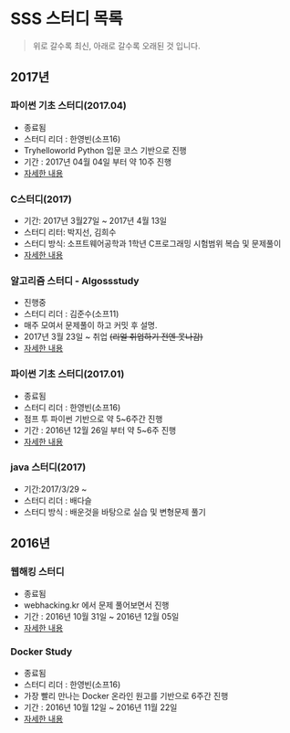 # SSS 스터디 목록

> 위로 갈수록 최신, 아래로 갈수록 오래된 것 입니다.

## 2017년

### 파이썬 기초 스터디(2017.04)
- 종료됨
- 스터디 리더 : 한영빈(소프16)
- Tryhelloworld Python 입문 코스 기반으로 진행
- 기간 : 2017년 04월 04일 부터 약 10주 진행
- [자세한 내용](python-basics-study.md)

### C스터디(2017)
- 기간: 2017년 3월27일 ~ 2017년 4월 13일
- 스터디 리터: 박지선, 김희수
- 스터디 방식: 소프트웨어공학과 1학년 C프로그래밍 시험범위 복습 및 문제풀이
- [자세한 내용](c_study.md)

### 알고리즘 스터디 - Algossstudy
- 진행중
- 스터디 리더 : 김준수(소프11)
- 매주 모여서 문제풀이 하고 커밋 후 설명.
- 2017년 3월 23일 ~ 취업 ~~(리얼 취업하기 전엔 못나감)~~
- [자세한 내용](algorithm/index.md)

### 파이썬 기초 스터디(2017.01)
- 종료됨
- 스터디 리더 : 한영빈(소프16)
- 점프 투 파이썬 기반으로 약 5~6주간 진행
- 기간 : 2016년 12월 26일 부터 약 5~6주 진행
- [자세한 내용](python-basics-study.md)

### java 스터디(2017)
- 기간:2017/3/29 ~
- 스터디 리더 : 배다슬
- 스터디 방식 : 배운것을 바탕으로 실습 및 변형문제 풀기

## 2016년

### 웹해킹 스터디
- 종료됨
- webhacking.kr 에서 문제 풀어보면서 진행
- 기간 : 2016년 10월 31일 ~ 2016년 12월 05일
- [자세한 내용](webhacking/index.md)

### Docker Study
- 종료됨
- 스터디 리더 : 한영빈(소프16)
- 가장 빨리 만나는 Docker 온라인 원고를 기반으로 6주간 진행
- 기간 : 2016년 10월 12일 ~ 2016년 11월 22일
- [자세한 내용](docker-study.md)
